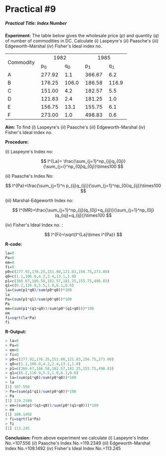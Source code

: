 # Practical #9

##### Practical Title: Index Number

**Experiment:** The table below gives the wholesale price $(p)$ and quantity $(q)$ of number of commodities in DC. Calculate $(i)$ Laspeyre's $(ii)$ Paasche's $(iii)$ Edgeworth-Marshal  $(iv)$ Fisher's Ideal index no.

<table>
 <tr>
  <td rowspan="2">Commodity&nbsp;</td>
  <td style="text-align:center" colspan="2">1982&nbsp;</td>
  <td style="text-align:center" colspan="2">1985&nbsp;</td>
 </tr>
 <tr>
  <td>p<sub>0</sub>&nbsp;</td>
  <td>q<sub>0</sub>&nbsp;</td>
  <td>p<sub>1</sub>&nbsp;</td>
  <td>q<sub>1</sub>&nbsp;</td>
 </tr>
 <tr>
  <td>A&nbsp;</td>
  <td>277.92&nbsp;</td>
  <td>1.1&nbsp;</td>
  <td>366.67&nbsp;</td>
  <td>6.2&nbsp;</td>
 </tr>
 <tr>
  <td>B&nbsp;</td>
  <td>176.25&nbsp;</td>
  <td>106.0&nbsp;</td>
  <td>186.58&nbsp;</td>
  <td>116.9&nbsp;</td>
 </tr>
 <tr>
  <td>C&nbsp;</td>
  <td>151.00&nbsp;</td>
  <td>4.2&nbsp;</td>
  <td>182.57&nbsp;</td>
  <td>5.5&nbsp;</td>
 </tr>
 <tr>
  <td>D&nbsp;</td>
  <td>121.83&nbsp;</td>
  <td>2.4&nbsp;</td>
  <td>181.25&nbsp;</td>
  <td>1.0&nbsp;</td>
 </tr>
  <tr>
  <td>E&nbsp;</td>
  <td>156.75&nbsp;</td>
  <td>13.1&nbsp;</td>
  <td>155.75&nbsp;</td>
  <td>6.1&nbsp;</td>
 </tr>
  </tr>
  <tr>
  <td>F&nbsp;</td>
  <td>273.00&nbsp;</td>
  <td>1.0&nbsp;</td>
  <td>498.83&nbsp;</td>
  <td>0.6&nbsp;</td>
 </tr>
</table>


**Aim:** To find  $(i)$ Laspeyre's $(ii)$ Paasche's $(iii)$ Edgeworth-Marshal  $(iv)$ Fisher's Ideal index no.

**Procedure:**

$(i)$ Laspeyre's Index no:

$$
I^{La}= \frac{\sum_{j=1}^np_{ij}q_{0j}}{\sum_{j=i}^np_{0j}q_{0j}}\times100
$$


$(ii)$ Paasche's Index No:

$$
I^{Pa}=\frac{\sum_{j=1}^n p_{ij}q_{ij}}{\sum_{j=1}^np_{0i}q_{ij}}\times100
$$


$(iii)$ Marshal-Edgeworth Index no:

$$
I^{MR}=\frac{\sum_{j=1}^np_{ij}(q_{0j}+q_{ij})}{\sum_{j=1}^np_{0j}(q_{oj}+q_{ij})}\times100
$$

$(iv)$ Fisher's Ideal Index no. :

$$
I^{Fi}=\sqrt{I^{La}\times I^{Pa}}
$$

**R-code:**


```R
la=0
Pa=0
em=0
fi=0
p0=c(277.92,176.25,151.00,121.83,156.75,273.00)
q0=c(1.1,106.0,4.2,2.4,13.1,1.0)
p1=c(366.67,186.58,182.57,181.25,155.75,498.83)
q1=c(6.2,116.9,5.5,1.0,6.1,0.6)
la=(sum(p1*q0)/sum(p0*q0))*100
la
Pa=(sum(p1*q1)/sum(p0*q0))*100
Pa
em=(sum(p1*(q1+q0))/sum(p0*(q1+q0)))*100
em
fi=sqrt(la*Pa)
fi
```

**R-Output:** 



```R
> la=0
> Pa=0
> em=0
> fi=0
> p0=c(277.92,176.25,151.00,121.83,156.75,273.00)
> q0=c(1.1,106.0,4.2,2.4,13.1,1.0)
> p1=c(366.67,186.58,182.57,181.25,155.75,498.83)
> q1=c(6.2,116.9,5.5,1.0,6.1,0.6)
> la=(sum(p1*q0)/sum(p0*q0))*100
> la
[1] 107.556
> Pa=(sum(p1*q1)/sum(p0*q0))*100
> Pa
[1] 119.2349
> em=(sum(p1*(q1+q0))/sum(p0*(q1+q0)))*100
> em
[1] 108.1492
> fi=sqrt(la*Pa)
> fi
[1] 113.245
```

**Conclusion:** From above experiment we calculate $(i)$ Laspeyre's Index No.=107.556   $(ii)$ Paasche's  Index  No.=119.2349   $(iii)$ Edgeworth-Marshal Index No.=108.1492  $(iv)$ Fisher's Ideal  Index No.=113.245 
